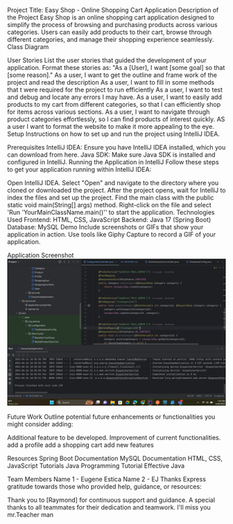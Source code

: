 Project Title: Easy Shop - Online Shopping Cart Application
Description of the Project
Easy Shop is an online shopping cart application designed to simplify the process of browsing and purchasing products across various categories.
Users can easily add products to their cart, browse through different categories, and manage their shopping experience seamlessly.
Class Diagram

User Stories
List the user stories that guided the development of your application. Format these stories as: "As a [User], I want [some goal] so that [some reason]."
As a user, I want to get the outline and frame work of the project and read the description
As a user, I want to fill in some methods that t were required for the project to run efficiently
As a user, I want to test and debug and locate any errors I may have.
As a user, I want to easily add products to my cart from different categories, so that I can efficiently shop for items across various sections.
As a user, I want to navigate through product categories effortlessly, so I can find products of interest quickly.
AS a user I want to format the website to make it more appealing to the eye.
Setup
Instructions on how to set up and run the project using IntelliJ IDEA.

Prerequisites
IntelliJ IDEA: Ensure you have IntelliJ IDEA installed, which you can download from here.
Java SDK: Make sure Java SDK is installed and configured in IntelliJ.
Running the Application in IntelliJ
Follow these steps to get your application running within IntelliJ IDEA:

Open IntelliJ IDEA.
Select "Open" and navigate to the directory where you cloned or downloaded the project.
After the project opens, wait for IntelliJ to index the files and set up the project.
Find the main class with the public static void main(String[] args) method.
Right-click on the file and select 'Run 'YourMainClassName.main()'' to start the application.
Technologies Used
Frontend: HTML, CSS, JavaScript
Backend: Java 17 (Spring Boot)
Database: MySQL
Demo
Include screenshots or GIFs that show your application in action. Use tools like Giphy Capture to record a GIF of your application.

Application Screenshot
![img_3.png](img_3.png)

Future Work
Outline potential future enhancements or functionalities you might consider adding:

Additional feature to be developed.
Improvement of current functionalities.
add a profile 
add a shopping cart
add new features

Resources
Spring Boot Documentation
MySQL Documentation
HTML, CSS, JavaScript Tutorials
Java Programming Tutorial
Effective Java

Team Members
Name 1 - Eugene Estica
Name 2 - EJ
Thanks
Express gratitude towards those who provided help, guidance, or resources:

Thank you to [Raymond] for continuous support and guidance.
A special thanks to all teammates for their dedication and teamwork.
I'll miss you mr.Teacher man 